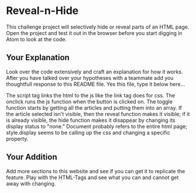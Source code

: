 # Reveal-n-Hide
This challenge project will selectively hide or reveal parts of an HTML page.  Open the project and test it out in the browser before you start digging in Atom to look at the code.


## Your Explanation
Look over the code extensively and craft an explanation for how it works.  After you have talked over your hypotheses with a teammate add you thoughtfull response to this README file. Yes this file, type it below here...

The script tag links the html to the js like the link tag does for css.  The onclick runs the js function when the button is clicked on.
The toggle function starts by getting all the articles and putting them into an array.  If the article selected isn't visible, then the reveal function makes it visible; if it is already visible, the hide function makes it disappear by changing its display status to "none."
Document probably refers to the entire html page; style.display seems to be calling up the css and changing a specific property.

## Your Addition
Add more sections to this website and see if you can get it to replicate the feature.  Play with the HTML-Tags and see what you can and cannot get away with changing.
